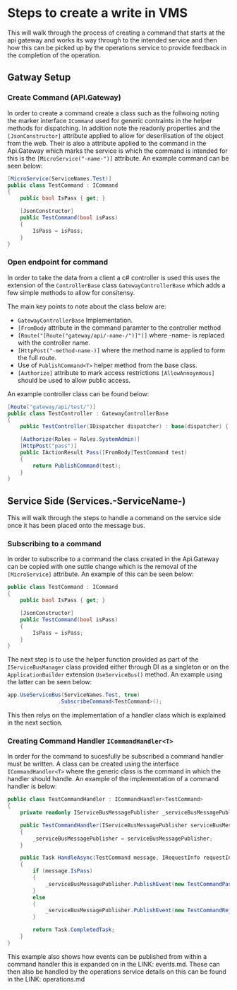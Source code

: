 # Steps to create a write in VMS
This will walk through the process of creating a command that starts at the api gateway and works its way through to the intended service and then how this can be picked up by the operations service to provide feedback in the completion of the operation.

## Gatway Setup

### Create Command (API.Gateway)
In order to create a command create a class such as the follwoing noting the marker interface `ICommand` used for generic contraints in the helper methods for dispatching. In addition note the readonly properties and the `[JsonConstructor]` attribute applied to allow for deserilisation of the object from the web. Their is also a attribute applied to the command in the Api.Gateway which marks the service is which the command is intended for this is the `[MicroService("-name-")]` attribute. An example command can be seen below:

```csharp
[MicroService(ServiceNames.Test)]
public class TestCommand : ICommand
{
    public bool IsPass { get; }

    [JsonConstructor]
    public TestCommand(bool isPass)
    {
        IsPass = isPass;
    }
}
```

### Open endpoint for command
In order to take the data from a client a c# controller is used this uses the extension of the `ControllerBase` class `GatewayControllerBase` which adds a few simple methods to allow for consitensy.

The main key points to note about the class below are:
* `GatewayControllerBase` Implementation.
* `[FromBody` attribute in the command paramter to the controller method
* `[Route("[Route("gateway/api/-name-/")]")]` where -name- is replaced with the controller name.
* `[HttpPost("-method-name-)]` where the method name is applied to form the full route.
* Use of `PublishCommand<T>` helper method from the base class.
* `[Authorize]` attribute to mark access restrictions `[AllowAnnoynmous]` should be used to allow public access.

An example controller class can be found below:
```csharp
[Route("gateway/api/test/")]
public class TestController : GatewayControllerBase
{
    public TestController(IDispatcher dispatcher) : base(dispatcher) { }

    [Authorize(Roles = Roles.SystemAdmin)]
    [HttpPost("pass")]
    public IActionResult Pass([FromBody]TestCommand test)
    {
        return PublishCommand(test);
    }
}
```

## Service Side (Services.-ServiceName-)
This will walk through the steps to handle a command on the service side once it has been placed onto the message bus.

### Subscribing to a command
In order to subscribe to a command the class created in the Api.Gateway can be copied with one suttle change which is the removal of the `[MicroService]` attribute. An example of this can be seen below:

```csharp
public class TestCommand : ICommand
{
    public bool IsPass { get; }

    [JsonConstructor]
    public TestCommand(bool isPass)
    {
        IsPass = isPass;
    }
}
```

The next step is to use the helper function provided as part of the `IServiceBusManager` class provided either through DI as a singleton or on the `ApplicationBuilder` extension `UseServiceBus()` method. An example using the latter can be seen below:

```csharp
app.UseServiceBus(ServiceNames.Test, true)
                .SubscribeCommand<TestCommand>();
```

This then relys on the implementation of a handler class which is explained in the next section.

### Creating Command Handler `ICommandHandler<T>`

In order for the command to sucesfully be subscribed a command handler must be written. A class can be created using the interface `ICommandHandler<T>` where the generic class is the command in which the handler should handle. An example of the implementation of a command handler is below:
```csharp
public class TestCommandHandler : ICommandHandler<TestCommand>
{
    private readonly IServiceBusMessagePublisher _serviceBusMessagePublisher;

    public TestCommandHandler(IServiceBusMessagePublisher serviceBusMessagePublisher)
    {
        _serviceBusMessagePublisher = serviceBusMessagePublisher;
    }

    public Task HandleAsync(TestCommand message, IRequestInfo requestInfo)
    {
        if (message.IsPass)
        {
            _serviceBusMessagePublisher.PublishEvent(new TestCommandPassed("This is a happy message"), requestInfo);
        }
        else
        {
            _serviceBusMessagePublisher.PublishEvent(new TestCommandRejected("failed", "The parameter passed was false."), requestInfo);
        }

        return Task.CompletedTask;
    }
}
```
This example also shows how events can be published from within a command handler this is expanded on in the LINK: events.md. These can then also be handled by the operations service details on this can be found in the LINK: operations.md


